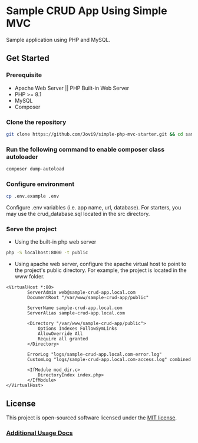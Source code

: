 # Sample CRUD App Using Simple MVC

Sample application using PHP and MySQL.

## Get Started

### Prerequisite

-    Apache Web Server || PHP Built-in Web Server
-    PHP >= 8.1
-    MySQL
-    Composer

### Clone the repository

```bash
git clone https://github.com/Jovi9/simple-php-mvc-starter.git && cd sample-crud-app
```

### Run the following command to enable composer class autoloader

```bash
composer dump-autoload
```

### Configure environment

```bash
cp .env.example .env
```

Configure .env variables (i.e. app name, url, database). For starters, you may use the crud_database.sql located in the src directory.

### Serve the project

-    Using the built-in php web server

```bash
php -S localhost:8000 -t public
```

-    Using apache web server, configure the apache virtual host to point to the project's public directory.
     For example, the project is located in the www folder.

```
<VirtualHost *:80>
        ServerAdmin web@sample-crud-app.local.com
        DocumentRoot "/var/www/sample-crud-app/public"

        ServerName sample-crud-app.local.com
        ServerAlias sample-crud-app.local.com

        <Directory "/var/www/sample-crud-app/public">
            Options Indexes FollowSymLinks
            AllowOverride All
            Require all granted
        </Directory>

        ErrorLog "logs/sample-crud-app.local.com-error.log"
        CustomLog "logs/sample-crud-app.local.com-access.log" combined

        <IfModule mod_dir.c>
            DirectoryIndex index.php>
        </IfModule>
</VirtualHost>
```

## License

This project is open-sourced software licensed under the [MIT license](https://opensource.org/licenses/MIT).

### [Additional Usage Docs](/docs/README.md)
